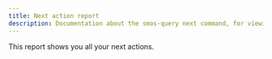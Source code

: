 ```yaml
---
title: Next action report
description: Documentation about the smos-query next command, for viewing your next-action report
---
```


This report shows you all your next actions.


<div id="cast"></div>
<script src=/assets/asciinema-player.js></script>
<script>
  AsciinemaPlayer.create('/web-assets/next.cast', document.getElementById('cast'), {
    autoPlay: true,
    preload: true,
    loop: true,
  });
</script>
